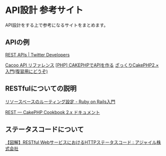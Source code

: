 # API設計 参考サイト
API設計をする上で参考になるサイトをまとめます。

## APIの例
[REST APIs | Twitter Developers](https://dev.twitter.com/rest/public)

[Cacoo API リファレンス](https://cacoo.com/lang/ja/api_print)
[[PHP] CAKEPHPでAPIを作る](http://offsidenow.phpapps.jp/archives/360)
[ざっくりCakePHP2.×入門(復習用にどうぞ)](http://qiita.com/kimriwon/items/2ef6f81e11709f1a75bd)

## RESTfulについての説明
[リソースベースのルーティング設定 - Ruby on Rails入門](http://www.rubylife.jp/rails/routing/index5.html)

[REST &mdash; CakePHP Cookbook 2.x ドキュメント](http://book.cakephp.org/2.0/ja/development/rest.html)

## ステータスコードについて
[【図解】RESTful WebサービスにおけるHTTPステータスコード : アジャイル株式会社](http://www.agilegroup.co.jp/technote/rest-status-code.html)
